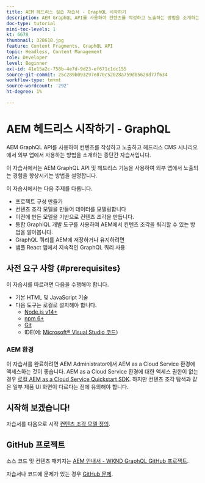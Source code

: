 ```yaml
---
title: AEM 헤드리스 실습 자습서 - GraphQL 시작하기
description: AEM GraphQL API를 사용하여 컨텐츠를 작성하고 노출하는 방법을 소개하는 종단간 자습서입니다.
doc-type: tutorial
mini-toc-levels: 1
kt: 6678
thumbnail: 328618.jpg
feature: Content Fragments, GraphQL API
topic: Headless, Content Management
role: Developer
level: Beginner
exl-id: 41e15a2c-758b-4e7d-9d23-ef671c1dc155
source-git-commit: 25c289b093297e870c52028a759d05628d77f634
workflow-type: tm+mt
source-wordcount: '292'
ht-degree: 1%

---
```


# AEM 헤드리스 시작하기 - GraphQL

AEM GraphQL API를 사용하여 컨텐츠를 작성하고 노출하고 헤드리스 CMS 시나리오에서 외부 앱에서 사용하는 방법을 소개하는 종단간 자습서입니다.

이 자습서에서는 AEM GraphQL API 및 헤드리스 기능을 사용하여 외부 앱에서 노출되는 경험을 향상시키는 방법을 설명합니다.

이 자습서에서는 다음 주제를 다룹니다.

* 프로젝트 구성 만들기
* 컨텐츠 조각 모델을 만들어 데이터를 모델링합니다
* 이전에 만든 모델을 기반으로 컨텐츠 조각을 만듭니다.
* 통합 GraphiQL 개발 도구를 사용하여 AEM에서 컨텐츠 조각을 쿼리할 수 있는 방법을 알아봅니다.
* GraphQL 쿼리를 AEM에 저장하거나 유지하려면
* 샘플 React 앱에서 지속적인 GraphQL 쿼리 사용


## 사전 요구 사항 {#prerequisites}

이 자습서를 따르려면 다음을 수행해야 합니다.

* 기본 HTML 및 JavaScript 기술
* 다음 도구는 로컬로 설치해야 합니다.
   * [Node.js v14+](https://nodejs.org/en/)
   * [npm 6+](https://www.npmjs.com/)
   * [Git](https://git-scm.com/)
   * IDE(예: [Microsoft® Visual Studio 코드](https://code.visualstudio.com/))

### AEM 환경

이 자습서를 완료하려면 AEM Administrator에서 AEM as a Cloud Service 환경에 액세스하는 것이 좋습니다. AEM as a Cloud Service 환경에 대한 액세스 권한이 없는 경우 [로컬 AEM as a Cloud Service Quickstart SDK](/help/cloud-service/local-development-environment/aem-runtime.md). 하지만 컨텐츠 조각 탐색과 같은 일부 제품 UI 화면이 다르다는 점에 유의해야 합니다.

## 시작해 보겠습니다!

자습서를 다음으로 시작 [컨텐츠 조각 모델 정의](content-fragment-models.md).

## GitHub 프로젝트

소스 코드 및 컨텐츠 패키지는 [AEM 안내서 - WKND GraphQL GitHub 프로젝트](https://github.com/adobe/aem-guides-wknd-graphql).

자습서나 코드에 문제가 있는 경우 [GitHub 문제](https://github.com/adobe/aem-guides-wknd-graphql/issues).
